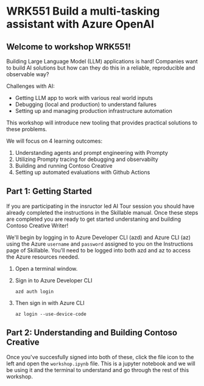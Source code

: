 # WRK551 Build a multi-tasking assistant with Azure OpenAI

## Welcome to workshop WRK551!

Building Large Language Model (LLM) applications​ is hard! Companies want to build AI solutions but how can they do this in a reliable, reproducible and observable way?​

Challenges with AI:  ​
- Getting LLM app to work with various real world inputs ​
- Debugging (local and production)​ to understand failures
- Setting up and managing production infrastructure automation

This workshop will introduce new tooling that provides practical solutions to these problems. 

We will focus on 4 learning outcomes:

1. Understanding agents and prompt engineering with Prompty 
2. Utilizing Prompty tracing for debugging and observabilty
3. Building and running Contoso Creative 
4. Setting up automated evaluations with Github Actions 

## Part 1: Getting Started

If you are participating in the insructor led AI Tour session you should have already completed the instructions in the Skillable manual. Once these steps are completed you are ready to get started understaning and building Contoso Creative Writer!

We'll begin by logging in to Azure Developer CLI (azd) and Azure CLI (az) using the Azure `username` and `password` assigned to you on the Instructions page of Skillable. You'll need to be logged into both azd and az to access the Azure resources needed. 

1. Open a terminal window.
2. Sign in to Azure Developer CLI 

    ```shell
    azd auth login
    ```

3.  Then sign in with Azure CLI 
    
    ```shell
    az login --use-device-code
    ```
 
## Part 2: Understanding and Building Contoso Creative 
Once you've succesfully signed into both of these, click the file icon to the left and open the `workshop.ipynb` file. 
This is a jupyter notebook and we will be using it and the terminal to understand and go through the rest of this workshop. 

